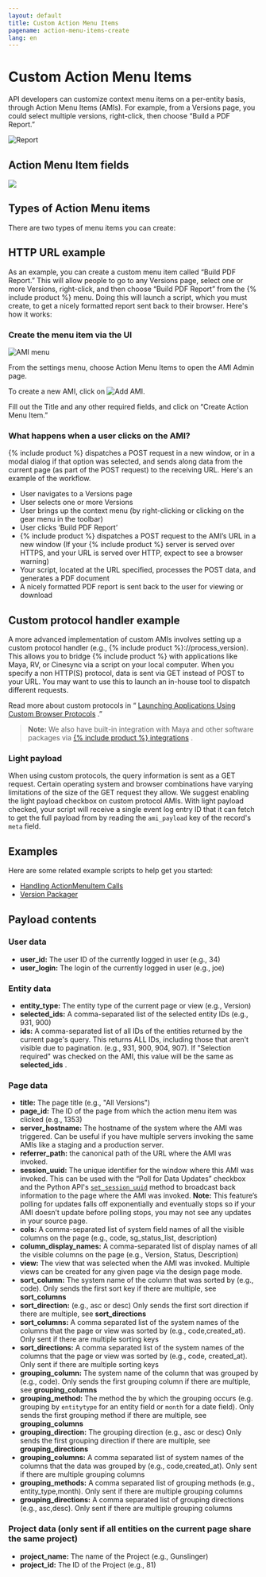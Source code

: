 ```yaml
---
layout: default
title: Custom Action Menu Items
pagename: action-menu-items-create
lang: en
---
```


# Custom Action Menu Items

API developers can customize context menu items on a per-entity basis, through Action Menu Items (AMIs). For example, from a Versions page, you could select multiple versions, right-click, then choose “Build a PDF Report.”

![Report](./images/dv-custom-amis-01-report-01.png)

## Action Menu Item fields

<img style="max-width:100%" src="//cdn.thinglink.me/api/image/942585975106699266/1024/10/scaletowidth#tl-942585975106699266;" class="alwaysThinglink"/><script async charset="utf-8" src="//cdn.thinglink.me/jse/embed.js"></script>

## Types of Action Menu items

There are two types of menu items you can create:

## HTTP URL example

As an example, you can create a custom menu item called “Build PDF Report.” This will allow people to go to any Versions page, select one or more Versions, right-click, and then choose “Build PDF Report” from the {% include product %} menu. Doing this will launch a script, which you must create, to get a nicely formatted report sent back to their browser. Here's how it works:

### Create the menu item via the UI

![AMI menu](./images/dv-custom-amis-04-ami-menu-03.png)


From the settings menu, choose Action Menu Items to open the AMI Admin page. 

To create a new AMI, click on ![Add AMI](./images/dv-custom-amis-05-add-ami-04.png). 

Fill out the Title and any other required fields, and click on “Create Action Menu Item.”

### What happens when a user clicks on the AMI?

{% include product %} dispatches a POST request in a new window, or in a modal dialog if that option was selected, and sends along data from the current page (as part of the POST request) to the receiving URL. Here's an example of the workflow.

*   User navigates to a Versions page
*   User selects one or more Versions
*   User brings up the context menu (by right-clicking or clicking on the gear menu in the toolbar)
*   User clicks ‘Build PDF Report’
*   {% include product %} dispatches a POST request to the AMI’s URL in a new window (If your {% include product %} server is served over HTTPS, and your URL is served over HTTP, expect to see a browser warning)
*   Your script, located at the URL specified, processes the POST data, and generates a PDF document
*   A nicely formatted PDF report is sent back to the user for viewing or download

## Custom protocol handler example

A more advanced implementation of custom AMIs involves setting up a custom protocol handler (e.g., {% include product %}://process_version). This allows you to bridge {% include product %} with applications like Maya, RV, or Cinesync via a script on your local computer. When you specify a non HTTP(S) protocol, data is sent via GET instead of POST to your URL. You may want to use this to launch an in-house tool to dispatch different requests.

Read more about custom protocols in “ [Launching Applications Using Custom Browser Protocols](topicid=SG_Developer_dv_shotgrid_dv_launching_apps_protocols_html) .”

> **Note:** We also have built-in integration with Maya and other software packages via [{% include product %} integrations](https://developer.shotgridsoftware.com/d587be80/) .
### Light payload

When using custom protocols, the query information is sent as a GET request. Certain operating system and browser combinations have varying limitations of the size of the GET request they allow. We suggest enabling the light payload checkbox on custom protocol AMIs. With light payload checked, your script will receive a single event log entry ID that it can fetch to get the full payload from by reading the `ami_payload` key of the record's `meta` field.

## Examples

Here are some related example scripts to help get you started:

*   [Handling ActionMenuItem Calls](http://developer.shotgridsoftware.com/python-api/cookbook/examples/ami_handler.html)
*   [Version Packager](http://developer.shotgridsoftware.com/python-api/cookbook/examples/ami_version_packager.html)

## Payload contents

### User data

*   **user_id:** The user ID of the currently logged in user (e.g., 34)
*   **user_login:** The login of the currently logged in user (e.g., joe)

### Entity data

*   **entity_type:** The entity type of the current page or view (e.g., Version)
*   **selected_ids:** A comma-separated list of the selected entity IDs (e.g., 931, 900)
*   **ids:** A comma-separated list of all IDs of the entities returned by the current page's query. This returns ALL IDs, including those that aren't visible due to pagination. (e.g., 931, 900, 904, 907). If "Selection required" was checked on the AMI, this value will be the same as **selected_ids** .

### Page data

*   **title:** The page title (e.g., "All Versions")
*   **page_id:** The ID of the page from which the action menu item was clicked (e.g., 1353)
*   **server_hostname:** The hostname of the system where the AMI was triggered. Can be useful if you have multiple servers invoking the same AMIs like a staging and a production server.
*   **referrer_path:** the canonical path of the URL where the AMI was invoked.
*   **session_uuid:** The unique identifier for the window where this AMI was invoked. This can be used with the “Poll for Data Updates” checkbox and the Python API's [`set_session_uuid`](http://developer.shotgridsoftware.com/python-api/reference.html?highlight=session_uuid#shotgun_api3.shotgun.Shotgun.set_session_uuid) method to broadcast back information to the page where the AMI was invoked. **Note:** This feature’s polling for updates falls off exponentially and eventually stops so if your AMI doesn’t update before polling stops, you may not see any updates in your source page.
*   **cols:** A comma-separated list of system field names of all the visible columns on the page (e.g., code, sg_status_list, description)
*   **column_display_names:** A comma-separated list of display names of all the visible columns on the page (e.g., Version, Status, Description)
*   **view:** The view that was selected when the AMI was invoked. Multiple views can be created for any given page via the design page mode.
*   **sort_column:** The system name of the column that was sorted by (e.g., code). Only sends the first sort key if there are multiple, see **sort_columns**
*   **sort_direction:** (e.g., asc or desc) Only sends the first sort direction if there are multiple, see **sort_directions**
*   **sort_columns:** A comma separated list of the system names of the columns that the page or view was sorted by (e.g., code,created_at). Only sent if there are multiple sorting keys
*   **sort_directions:** A comma separated list of the system names of the columns that the page or view was sorted by (e.g., code, created_at). Only sent if there are multiple sorting keys
*   **grouping_column:** The system name of the column that was grouped by (e.g., code). Only sends the first grouping column if there are multiple, see **grouping_columns**
*   **grouping_method:** The method the by which the grouping occurs (e.g. grouping by `entitytype` for an entity field or `month` for a date field). Only sends the first grouping method if there are multiple, see **grouping_columns**
*   **grouping_direction:** The grouping direction (e.g., asc or desc) Only sends the first grouping direction if there are multiple, see **grouping_directions**
*   **grouping_columns:** A comma separated list of system names of the columns that the data was grouped by (e.g., code,created_at). Only sent if there are multiple grouping columns
*   **grouping_methods:** A comma separated list of grouping methods (e.g., entity_type,month). Only sent if there are multiple grouping columns
*   **grouping_directions:** A comma separated list of grouping directions (e.g., asc,desc). Only sent if there are multiple grouping columns

### Project data (only sent if all entities on the current page share the same project)

*   **project_name:** The name of the Project (e.g., Gunslinger)
*   **project_id:** The ID of the Project (e.g., 81)